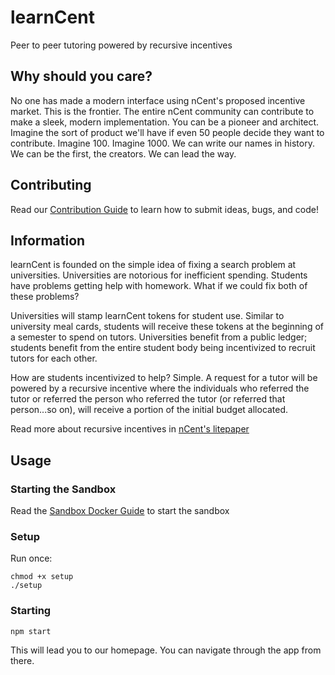 # learnCent
Peer to peer tutoring powered by recursive incentives

## Why should you care?
No one has made a modern interface using nCent's proposed incentive market. This is the frontier. The entire nCent community can contribute to make a sleek, modern implementation. You can be a pioneer and architect. Imagine the sort of product we'll have if even 50 people decide they want to contribute. Imagine 100. Imagine 1000. We can write our names in history. We can be the first, the creators. We can lead the way.

## Contributing
Read our [Contribution Guide](docs/CONTRIBUTING.md) to learn how to submit ideas, bugs, and code!

## Information
learnCent is founded on the simple idea of fixing a search problem at universities. Universities are notorious for inefficient spending. Students have problems getting help with homework. What if we could fix both of these problems?

Universities will stamp learnCent tokens for student use. Similar to university meal cards, students will receive these tokens at the beginning of a semester to spend on tutors. Universities benefit from a public ledger; students benefit from the entire student body being incentivized to recruit tutors for each other.

How are students incentivized to help? Simple. A request for a tutor will be powered by a recursive incentive where the individuals who referred the tutor or referred the person who referred the tutor (or referred that person...so on), will receive a portion of the initial budget allocated.

Read more about recursive incentives in [nCent's litepaper](https://ncent.io/Applications/landingPage/LitePaper.pdf)
## Usage

### Starting the Sandbox
Read the [Sandbox Docker Guide](../../../Sandbox/Sandbox%20API/) to start the sandbox

### Setup
Run once:
```
chmod +x setup
./setup
```
### Starting
```
npm start
```
This will lead you to our homepage. You can navigate through the app from there.
